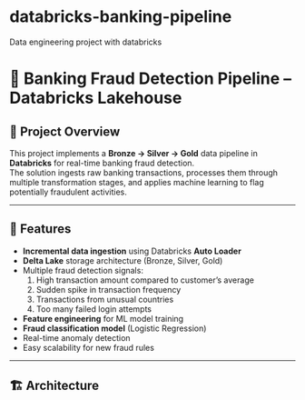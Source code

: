 # databricks-banking-pipeline
Data engineering project with databricks
# 🏦 Banking Fraud Detection Pipeline – Databricks Lakehouse

## 📖 Project Overview
This project implements a **Bronze → Silver → Gold** data pipeline in **Databricks** for real-time banking fraud detection.  
The solution ingests raw banking transactions, processes them through multiple transformation stages, and applies machine learning to flag potentially fraudulent activities.

---

## 🚀 Features
- **Incremental data ingestion** using Databricks **Auto Loader**
- **Delta Lake** storage architecture (Bronze, Silver, Gold)
- Multiple fraud detection signals:
  1. High transaction amount compared to customer’s average
  2. Sudden spike in transaction frequency
  3. Transactions from unusual countries
  4. Too many failed login attempts
- **Feature engineering** for ML model training
- **Fraud classification model** (Logistic Regression)
- Real-time anomaly detection
- Easy scalability for new fraud rules

---

## 🏗 Architecture
